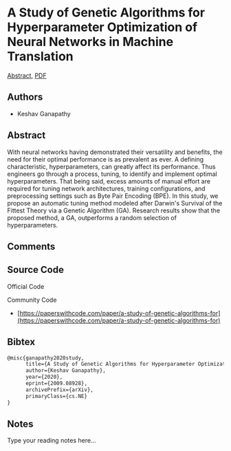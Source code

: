 
# A Study of Genetic Algorithms for Hyperparameter Optimization of Neural Networks in Machine Translation

[Abstract](https://arxiv.org/abs/2009.08928), [PDF](https://arxiv.org/pdf/2009.08928.pdf)

## Authors

- Keshav Ganapathy

## Abstract

With neural networks having demonstrated their versatility and benefits, the need for their optimal performance is as prevalent as ever. A defining characteristic, hyperparameters, can greatly affect its performance. Thus engineers go through a process, tuning, to identify and implement optimal hyperparameters. That being said, excess amounts of manual effort are required for tuning network architectures, training configurations, and preprocessing settings such as Byte Pair Encoding (BPE). In this study, we propose an automatic tuning method modeled after Darwin's Survival of the Fittest Theory via a Genetic Algorithm (GA). Research results show that the proposed method, a GA, outperforms a random selection of hyperparameters.

## Comments



## Source Code

Official Code



Community Code

- [https://paperswithcode.com/paper/a-study-of-genetic-algorithms-for](https://paperswithcode.com/paper/a-study-of-genetic-algorithms-for)

## Bibtex

```tex
@misc{ganapathy2020study,
      title={A Study of Genetic Algorithms for Hyperparameter Optimization of Neural Networks in Machine Translation}, 
      author={Keshav Ganapathy},
      year={2020},
      eprint={2009.08928},
      archivePrefix={arXiv},
      primaryClass={cs.NE}
}
```

## Notes

Type your reading notes here...

